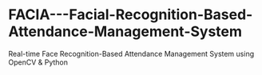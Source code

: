 # FACIA---Facial-Recognition-Based-Attendance-Management-System

Real-time Face Recognition-Based Attendance Management System using OpenCV & Python
